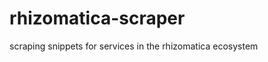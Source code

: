 rhizomatica-scraper
===================

scraping snippets for services in the rhizomatica ecosystem
